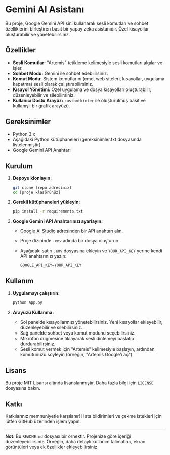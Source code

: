 # Gemini AI Asistanı

Bu proje, Google Gemini API'sini kullanarak sesli komutları ve sohbet özelliklerini birleştiren basit bir yapay zeka asistanıdır. Özel kısayollar oluşturabilir ve yönetebilirsiniz.

## Özellikler

*   **Sesli Komutlar:** "Artemis" tetikleme kelimesiyle sesli komutları algılar ve işler.
*   **Sohbet Modu:** Gemini ile sohbet edebilirsiniz.
*   **Komut Modu:** Sistem komutlarını (cmd, web siteleri, kısayollar, uygulama kapatma) sesli olarak çalıştırabilirsiniz.
*   **Kısayol Yönetimi:** Özel uygulama ve dosya kısayolları oluşturabilir, düzenleyebilir ve silebilirsiniz.
*   **Kullanıcı Dostu Arayüz:** `customtkinter` ile oluşturulmuş basit ve kullanışlı bir grafik arayüzü.

## Gereksinimler

*   Python 3.x
*   Aşağıdaki Python kütüphaneleri (gereksinimler.txt dosyasında listelenmiştir)
*   Google Gemini API Anahtarı

## Kurulum

1.  **Depoyu klonlayın:**

    ```bash
    git clone [repo adresiniz]
    cd [proje klasörünüz]
    ```

2.  **Gerekli kütüphaneleri yükleyin:**

    ```bash
    pip install -r requirements.txt
    ```

3.  **Google Gemini API Anahtarınızı ayarlayın:**
    *   [Google AI Studio](https://makersuite.google.com/app/apikey) adresinden bir API anahtarı alın.
    *   Proje dizininde `.env` adında bir dosya oluşturun.
    *   Aşağıdaki satırı `.env` dosyasına ekleyin ve `YOUR_API_KEY` yerine kendi API anahtarınızı yazın:

        ```
        GOOGLE_API_KEY=YOUR_API_KEY
        ```

## Kullanım

1.  **Uygulamayı çalıştırın:**

    ```bash
    python app.py
    ```

2.  **Arayüzü Kullanma:**
    *   Sol panelde kısayollarınızı yönetebilirsiniz. Yeni kısayollar ekleyebilir, düzenleyebilir ve silebilirsiniz.
    *   Sağ panelde sohbet veya komut modunu seçebilirsiniz.
    *   Mikrofon düğmesine tıklayarak sesli dinlemeyi başlatıp durdurabilirsiniz.
    *   Sesli komut vermek için "Artemis" kelimesiyle başlayın, ardından komutunuzu söyleyin (örneğin, "Artemis Google'ı aç").

## Lisans

Bu proje MIT Lisansı altında lisanslanmıştır. Daha fazla bilgi için `LICENSE` dosyasına bakın.

## Katkı

Katkılarınız memnuniyetle karşılanır! Hata bildirimleri ve çekme istekleri için lütfen GitHub üzerinden işlem yapın.

---

**Not:** Bu `README.md` dosyası bir örnektir. Projenize göre içeriği düzenleyebilirsiniz. Örneğin, daha detaylı kullanım talimatları, ekran görüntüleri veya ek özellikler ekleyebilirsiniz. 